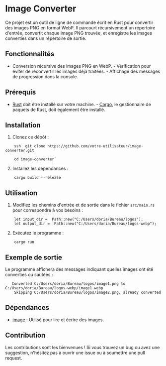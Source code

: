 # Image Converter
Ce projet est un outil de ligne de commande écrit en Rust pour convertir des images PNG en format WebP. Il parcourt récursivement un répertoire d'entrée, convertit chaque image PNG trouvée, et enregistre les images converties dans un répertoire de sortie.

## Fonctionnalités
- Conversion récursive des images PNG en WebP. - Vérification pour éviter de reconvertir les images déjà traitées. - Affichage des messages de progression dans la console.
## Prérequis
-  [Rust](https://www.rust-lang.org/tools/install) doit être installé sur votre machine. -  [Cargo](https://doc.rust-lang.org/cargo/), le gestionnaire de paquets de Rust, doit également être installé.
## Installation
1. Clonez ce dépôt :   
```
    ssh  git clone https://github.com/votre-utilisateur/image-converter.git
    
    cd image-converter`
```

2.  Installez les dépendances :

```
    cargo build --release
```


Utilisation
-----------

1.  Modifiez les chemins d'entrée et de sortie dans le fichier `src/main.rs` pour correspondre à vos besoins :

```
    let input_dir =  Path::new("C:/Users/doria/Bureau/logos");  
    let output_dir =  Path::new("C:/Users/doria/Bureau/logos-webp");
```


2.  Exécutez le programme :
```
    cargo run
```

Exemple de sortie
-----------------

Le programme affichera des messages indiquant quelles images ont été converties ou sautées :


```
   Converted C:/Users/doria/Bureau/logos/image1.png to C:/Users/doria/Bureau/logos-webp/image1.webp 
    Skipping C:/Users/doria/Bureau/logos/image2.png, already converted
```


Dépendances
-----------

-   [image](https://crates.io/crates/image) : Utilisé pour lire et écrire des images.

Contribution
------------

Les contributions sont les bienvenues ! Si vous trouvez un bug ou avez une suggestion, n'hésitez pas à ouvrir une issue ou à soumettre une pull request.
